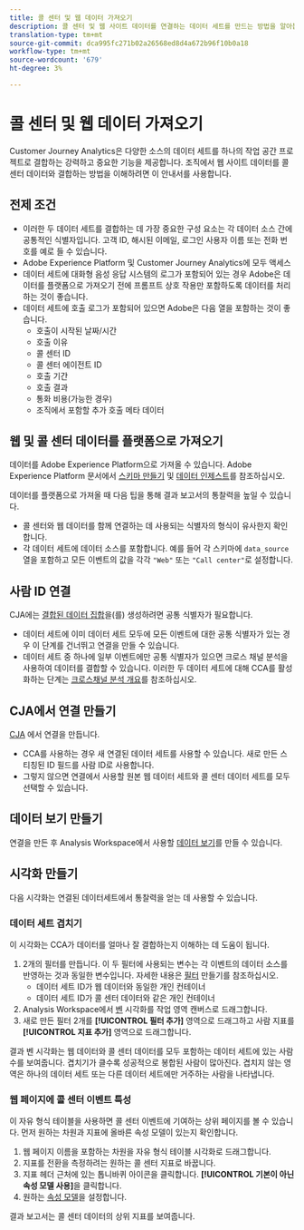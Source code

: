```yaml
---
title: 콜 센터 및 웹 데이터 가져오기
description: 콜 센터 및 웹 사이트 데이터를 연결하는 데이터 세트를 만드는 방법을 알아봅니다.
translation-type: tm+mt
source-git-commit: dca995fc271b02a26568ed8d4a672b96f10b0a18
workflow-type: tm+mt
source-wordcount: '679'
ht-degree: 3%

---
```



# 콜 센터 및 웹 데이터 가져오기

Customer Journey Analytics은 다양한 소스의 데이터 세트를 하나의 작업 공간 프로젝트로 결합하는 강력하고 중요한 기능을 제공합니다. 조직에서 웹 사이트 데이터를 콜 센터 데이터와 결합하는 방법을 이해하려면 이 안내서를 사용합니다.

## 전제 조건

* 이러한 두 데이터 세트를 결합하는 데 가장 중요한 구성 요소는 각 데이터 소스 간에 공통적인 식별자입니다. 고객 ID, 해시된 이메일, 로그인 사용자 이름 또는 전화 번호를 예로 들 수 있습니다.
* Adobe Experience Platform 및 Customer Journey Analytics에 모두 액세스
* 데이터 세트에 대화형 음성 응답 시스템의 로그가 포함되어 있는 경우 Adobe은 데이터를 플랫폼으로 가져오기 전에 프롬프트 상호 작용만 포함하도록 데이터를 처리하는 것이 좋습니다.
* 데이터 세트에 호출 로그가 포함되어 있으면 Adobe은 다음 열을 포함하는 것이 좋습니다.
   * 호출이 시작된 날짜/시간
   * 호출 이유
   * 콜 센터 ID
   * 콜 센터 에이전트 ID
   * 호출 기간
   * 호출 결과
   * 통화 비용(가능한 경우)
   * 조직에서 포함할 추가 호출 메타 데이터

## 웹 및 콜 센터 데이터를 플랫폼으로 가져오기

데이터를 Adobe Experience Platform으로 가져올 수 있습니다. Adobe Experience Platform 문서에서 [스키마 만들기](https://docs.adobe.com/content/help/ko-KR/experience-platform/xdm/tutorials/create-schema-ui.html) 및 [데이터 인제스트](https://docs.adobe.com/content/help/ko-KR/experience-platform/ingestion/home.html)를 참조하십시오.

데이터를 플랫폼으로 가져올 때 다음 팁을 통해 결과 보고서의 통찰력을 높일 수 있습니다.

* 콜 센터와 웹 데이터를 함께 연결하는 데 사용되는 식별자의 형식이 유사한지 확인합니다.
* 각 데이터 세트에 데이터 소스를 포함합니다. 예를 들어 각 스키마에 `data_source` 열을 포함하고 모든 이벤트의 값을 각각 `"Web"` 또는 `"Call center"`로 설정합니다.<!--mapper-->

## 사람 ID 연결

CJA에는 [결합된 데이터 집합](../connections/combined-dataset.md)을(를) 생성하려면 공통 식별자가 필요합니다.

* 데이터 세트에 이미 데이터 세트 모두에 모든 이벤트에 대한 공통 식별자가 있는 경우 이 단계를 건너뛰고 연결을 만들 수 있습니다.
* 데이터 세트 중 하나에 일부 이벤트에만 공통 식별자가 있으면 크로스 채널 분석을 사용하여 데이터를 결합할 수 있습니다. 이러한 두 데이터 세트에 대해 CCA를 활성화하는 단계는 [크로스채널 분석 개요](/help/connections/cca/overview.md)를 참조하십시오.

## CJA에서 연결 만들기

[CJA](/help/connections/create-connection.md) 에서 연결을 만듭니다.

* CCA를 사용하는 경우 새 연결된 데이터 세트를 사용할 수 있습니다. 새로 만든 스티칭된 ID 필드를 사람 ID로 사용합니다.
* 그렇지 않으면 연결에서 사용할 원본 웹 데이터 세트와 콜 센터 데이터 세트를 모두 선택할 수 있습니다.

## 데이터 보기 만들기

연결을 만든 후 Analysis Workspace에서 사용할 [데이터 보기](/help/data-views/create-dataview.md)를 만들 수 있습니다.<!-- page dimension last touch, session persistence -->
<!-- create calls metric using call center reason (requires data views 2.0). any column that triggers once per call -->

## 시각화 만들기

다음 시각화는 연결된 데이터세트에서 통찰력을 얻는 데 사용할 수 있습니다.

### 데이터 세트 겹치기

이 시각화는 CCA가 데이터를 얼마나 잘 결합하는지 이해하는 데 도움이 됩니다.

1. 2개의 필터를 만듭니다. 이 두 필터에 사용되는 변수는 각 이벤트의 데이터 소스를 반영하는 것과 동일한 변수입니다. 자세한 내용은 [필터](/help/components/filters/create-filters.md) 만들기를 참조하십시오.
   * 데이터 세트 ID가 웹 데이터와 동일한 개인 컨테이너
   * 데이터 세트 ID가 콜 센터 데이터와 같은 개인 컨테이너
2. Analysis Workspace에서 [벤](/help/analysis-workspace/visualizations/venn.md) 시각화를 작업 영역 캔버스로 드래그합니다.
3. 새로 만든 필터 2개를 **[!UICONTROL 필터 추가]** 영역으로 드래그하고 사람 지표를 **[!UICONTROL 지표 추가]** 영역으로 드래그합니다.

결과 벤 시각화는 웹 데이터와 콜 센터 데이터를 모두 포함하는 데이터 세트에 있는 사람 수를 보여줍니다. 겹치기가 클수록 성공적으로 봉합된 사람이 많아진다. 겹치지 않는 영역은 하나의 데이터 세트 또는 다른 데이터 세트에만 거주하는 사람을 나타냅니다.

### 웹 페이지에 콜 센터 이벤트 특성

이 자유 형식 테이블을 사용하면 콜 센터 이벤트에 기여하는 상위 페이지를 볼 수 있습니다. 먼저 원하는 차원과 지표에 올바른 속성 모델이 있는지 확인합니다.

1. 웹 페이지 이름을 포함하는 차원을 자유 형식 테이블 시각화로 드래그합니다.
1. 지표를 전환을 측정하려는 원하는 콜 센터 지표로 바꿉니다.
1. 지표 헤더 근처에 있는 톱니바퀴 아이콘을 클릭합니다. **[!UICONTROL 기본이 아닌 속성 모델 사용]**&#x200B;을 클릭합니다.
1. 원하는 [속성 모델](/help/data-views/configure-dataviews.md#Attribution-model)을 설정합니다.

결과 보고서는 콜 센터 데이터의 상위 지표를 보여줍니다.<!-- Complement with donut visualization -->

<!-- ### Flow between web data and call center

call reason as an exit dimension, web page name for previous pages

### Histogram


### Fallout

step 1: all sessions
step 2: purchase step 1
step 3: call

another good one

step 1: all sessions
step 2: 

Orrr we could also use dataset ID

### Site sections that result in a call within 30 minutes

Slide 4

Create a bunch of filters - facets to their business. Filters were used because they didn't have all of these in the same dimension, so they could create everything in this report as a single dimension (really filters)

wanted to understand when someone interacts with a facet, whats the highest percentage of people that abandon that channel to call them. not from volume perspective, but percentage perspective.

use sequential segmentation, but you lose the ability to use attribution IQ

## What to do when you've found insight -->

